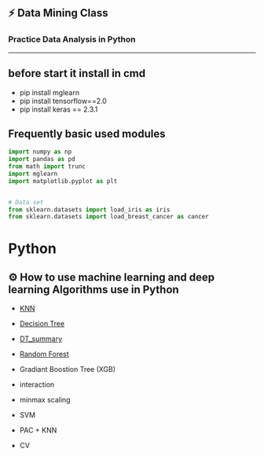 ## :zap: Data Mining Class
### Practice Data Analysis in Python





-----------------------------------
## before start it install in cmd 

* pip install mglearn
* pip install tensorflow==2.0
* pip install keras == 2.3.1




## Frequently basic used modules

```python
import numpy as np
import pandas as pd
from math import trunc
import mglearn
import matplotlib.pyplot as plt


# Data set
from sklearn.datasets import load_iris as iris
from sklearn.datasets import load_breast_cancer as cancer
```

# Python
## :gear: How to use machine learning and deep learning Algorithms use in Python


+ [KNN](https://github.com/stella9605/Python/blob/Algorithm/KNN.py)

+ [Decision Tree](https://github.com/stella9605/Python/blob/Algorithm/Decision%20Tree.py)
* [DT_summary](https://github.com/stella9605/Python/blob/Algorithm/Decision%20Tree%20Result)

+ [Random Forest](https://github.com/stella9605/Python/blob/master/Random_Forest.py)

+ Gradiant Boostion Tree (XGB) 

+ interaction

+ minmax scaling 

+ SVM

+ PAC + KNN 

+ CV


